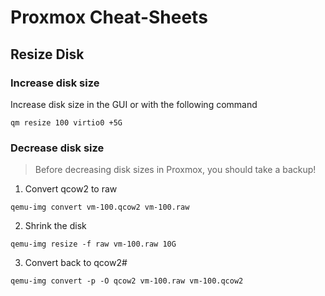 # Proxmox Cheat-Sheets
## Resize Disk
### Increase disk size
Increase disk size in the GUI or with the following command
```
qm resize 100 virtio0 +5G
```

### Decrease disk size
> Before decreasing disk sizes in Proxmox, you should take a backup!
1. Convert qcow2 to raw
```
qemu-img convert vm-100.qcow2 vm-100.raw
```
2. Shrink the disk
```
qemu-img resize -f raw vm-100.raw 10G
```
3. Convert back to qcow2#
```
qemu-img convert -p -O qcow2 vm-100.raw vm-100.qcow2
```
